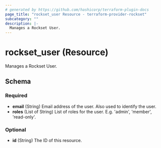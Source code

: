 ```yaml
---
# generated by https://github.com/hashicorp/terraform-plugin-docs
page_title: "rockset_user Resource - terraform-provider-rockset"
subcategory: ""
description: |-
  Manages a Rockset User.
---
```


# rockset_user (Resource)

Manages a Rockset User.



<!-- schema generated by tfplugindocs -->
## Schema

### Required

- **email** (String) Email address of the user. Also used to identify the user.
- **roles** (List of String) List of roles for the user. E.g. 'admin', 'member', 'read-only'.

### Optional

- **id** (String) The ID of this resource.


